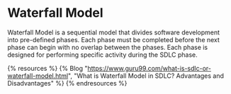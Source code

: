 # Waterfall Model

Waterfall Model is a sequential model that divides software development into pre-defined phases. Each phase must be completed before the next phase can begin with no overlap between the phases. Each phase is designed for performing specific activity during the SDLC phase.

{% resources %}
  {% Blog "https://www.guru99.com/what-is-sdlc-or-waterfall-model.html", "What is Waterfall Model in SDLC? Advantages and Disadvantages" %}
{% endresources %}